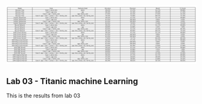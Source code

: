 ![Results Table](results_table.png)

## Lab 03 - Titanic machine Learning
This is the results from lab 03
